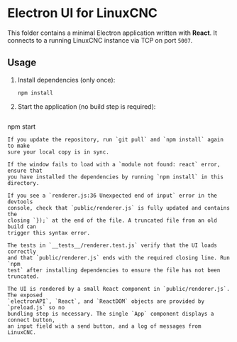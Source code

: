 # Electron UI for LinuxCNC

This folder contains a minimal Electron application written with **React**. It connects to a running LinuxCNC instance via TCP on port `5007`.

## Usage

1. Install dependencies (only once):
   ```sh
   npm install
   ```
2. Start the application (no build step is required):
   ```sh
  npm start
  ```
  If you update the repository, run `git pull` and `npm install` again to make
  sure your local copy is in sync.

If the window fails to load with a `module not found: react` error, ensure that
you have installed the dependencies by running `npm install` in this directory.

If you see a `renderer.js:36 Unexpected end of input` error in the devtools
console, check that `public/renderer.js` is fully updated and contains the
closing `});` at the end of the file. A truncated file from an old build can
trigger this syntax error.

The tests in `__tests__/renderer.test.js` verify that the UI loads correctly
and that `public/renderer.js` ends with the required closing line. Run `npm
test` after installing dependencies to ensure the file has not been truncated.

The UI is rendered by a small React component in `public/renderer.js`. The exposed
`electronAPI`, `React`, and `ReactDOM` objects are provided by `preload.js` so no
bundling step is necessary. The single `App` component displays a connect button,
an input field with a send button, and a log of messages from LinuxCNC.
